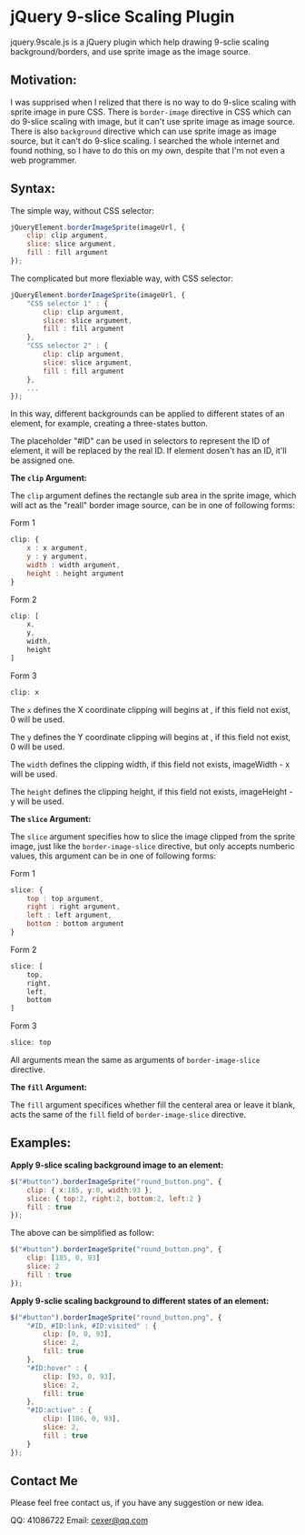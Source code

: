 
jQuery 9-slice Scaling Plugin
=============================

jquery.9scale.js is a jQuery plugin which help drawing 9-sclie scaling background/borders, and use sprite image as the image source.


Motivation:
----------

I was supprised when I relized that there is no way to do 9-slice scaling with sprite image in pure CSS. There is `border-image` directive in CSS which can do 9-slice scaling with image, but it can't use sprite image as image source. There is also `background` directive which can use sprite image as image source, but it can't do 9-slice scaling. I searched the whole internet and found nothing, so I have to do this on my own, despite that I'm not even a web programmer.


Syntax: 
------

The simple way, without CSS selector:

```javascript
jQueryElement.borderImageSprite(imageUrl, {
	clip: clip argument,
	slice: slice argument,
	fill : fill argument 
});
```

The complicated but more flexiable way, with CSS selector:

```javascript
jQueryElement.borderImageSprite(imageUrl, {
	"CSS selector 1" : {
		clip: clip argument,
		slice: slice argument,
		fill : fill argument 
	},
	"CSS selector 2" : {
		clip: clip argument,
		slice: slice argument,
		fill : fill argument 
	},
	...
});
```

In this way, different backgrounds can be applied to different states of an element, for example, creating a three-states button.

The placeholder "#ID" can be used in selectors to represent the ID of element, it will be replaced by the real ID. If element dosen't has an ID, it'll be assigned one.


**The `clip` Argument:**

The `clip` argument defines the rectangle sub area in the sprite image, which will act as the "reall" border image source, can be in one of following forms:

Form 1

```javascript
clip: {
	x : x argument,
	y : y argument,
	width : width argument,
	height : height argument
}
```

Form 2

```javascript
clip: [ 
	x, 
	y, 
	width, 
	height 
]
```

Form 3

```javascript
clip: x
```


The `x` defines the X coordinate clipping will begins at , if this field not exist, 0 will be used.

The `y` defines the Y coordinate clipping will begins at , if this field not exist, 0 will be used.

The `width` defines the clipping width, if this field not exists, imageWidth - x will be used.

The `height` defines the clipping height, if this field not exists, imageHeight - y will be used.


**The `slice` Argument:** 

The `slice` argument specifies how to slice the image clipped from the sprite image, just like the `border-image-slice` directive, but only accepts numberic values, this argument can be in one of following forms:

Form 1

```javascript
slice: {
	top : top argument,
	right : right argument,
	left : left argument,
	bottom : bottom argument
}
```

Form 2

```javascript
slice: [
	top, 
	right, 
	left, 
	bottom 
]
```

Form 3

```javascript
slice: top
```

All arguments mean the same as arguments of `border-image-slice` directive.


**The `fill` Argument:** 

The `fill` argument specifices whether fill the centeral area or leave it blank, acts the same of the `fill` field of `border-image-slice` directive.


Examples:
----------

**Apply 9-slice scaling background image to an element:**

```javascript
$("#button").borderImageSprite("round_button.png", {
	clip: { x:185, y:0, width:93 },
	slice: { top:2, right:2, bottom:2, left:2 }
	fill : true
});
```

The above can be simplified as follow:

```javascript
$("#button").borderImageSprite("round_button.png", {
	clip: [185, 0, 93]
	slice: 2
	fill : true
});
```

**Apply 9-sclie scaling background to different states of an element:** 

```javascript
$("#button").borderImageSprite("round_button.png", {
	"#ID, #ID:link, #ID:visited" : {
		clip: [0, 0, 93],
		slice: 2,
		fill: true
	},
	"#ID:hover" : {
		clip: [93, 0, 93],
		slice: 2,
		fill: true
	},
	"#ID:active" : {
		clip: [186, 0, 93],
		slice: 2,
		fill : true
	}
});
```

Contact Me
----------

Please feel free contact us, if you have any suggestion or new idea.

QQ: 41086722
Email: cexer@qq.com